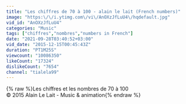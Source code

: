 ```yaml
---
title: "Les chiffres de 70 à 100 - alain le lait (French numbers)"
image: "https:\/\/i.ytimg.com\/vi\/AnOXzJfLuU4\/hqdefault.jpg"
vid_id: "AnOXzJfLuU4"
categories: "Music"
tags: ["chiffres","nombres","numbers in French"]
date: "2021-09-28T03:40:52+03:00"
vid_date: "2015-12-15T00:45:43Z"
duration: "PT1M25S"
viewcount: "10086350"
likeCount: "17324"
dislikeCount: "7654"
channel: "tialela99"
---
```

{% raw %}Les chiffres et les nombres de 70 à 100<br /> © 2015 Alain Le Lait - Music &amp; animation{% endraw %}
